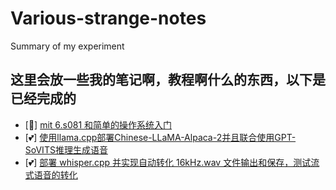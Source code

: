 # Various-strange-notes
Summary of my experiment
## 这里会放一些我的笔记啊，教程啊什么的东西，以下是已经完成的
- [💖] [mit 6.s081 和简单的操作系统入门](https://github.com/molinbing/Various-strange-notes/blob/main/XV6%20labs%20%E5%9B%9E%E9%A1%BE%E6%95%99%E7%A8%8B.md)
- [💕] [使用llama.cpp部署Chinese-LLaMA-Alpaca-2并且联合使用GPT-SoVITS推理生成语音](使用llama.cpp部署Chinese-LLaMA-Alpaca-2并且联合使用GPT-SoVITS推理生成语音.md)
- [💕] [部署 whisper.cpp 并实现自动转化 16kHz.wav 文件输出和保存，测试流式语音的转化](https://github.com/molinbing/Various-strange-notes/blob/d2c52b1fc2c066912ad9f2e7034fc262cab05917/%E9%83%A8%E7%BD%B2whisper.cpp%E5%B9%B6%E5%AE%9E%E7%8E%B0%E8%87%AA%E5%8A%A8%E8%BD%AC%E5%8C%9616kHz.wav%E6%96%87%E4%BB%B6%E8%BE%93%E5%87%BA%E5%92%8C%E4%BF%9D%E5%AD%98.md)
